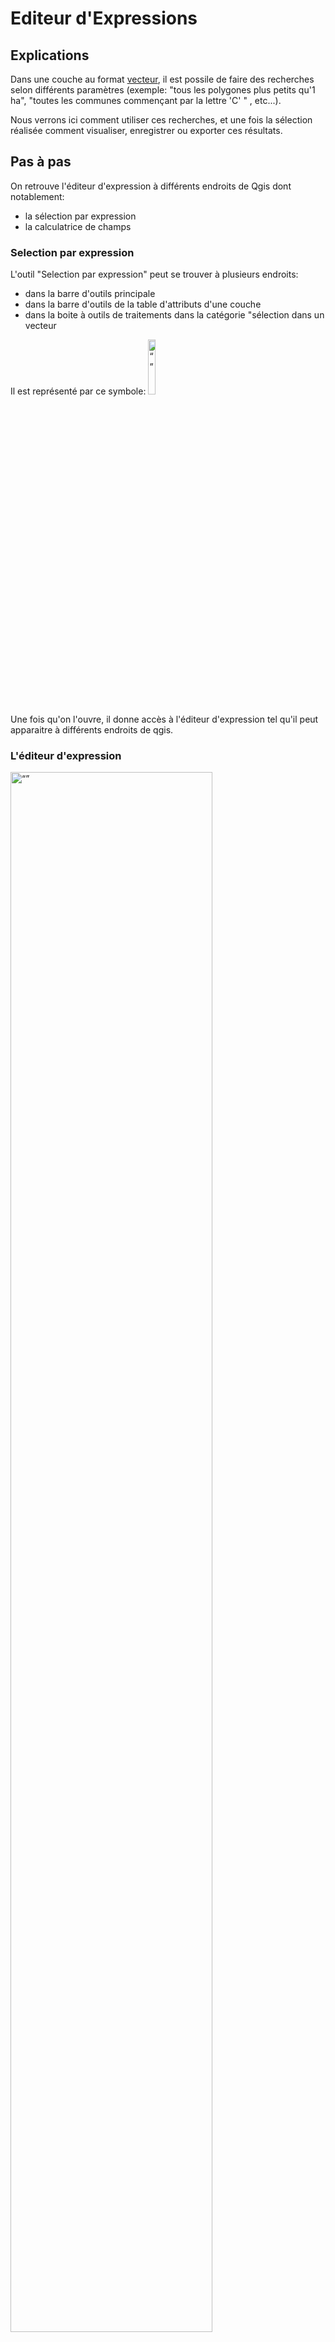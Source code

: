 ﻿# Editeur d'Expressions

## Explications

Dans une couche au format [vecteur](./README.md#vecteur), il est possile de faire des recherches selon différents paramètres (exemple: "tous les polygones plus petits qu'1 ha", "toutes les communes commençant par la lettre 'C' " , etc...).

Nous verrons ici comment utiliser ces recherches, et une fois la sélection réalisée comment visualiser, enregistrer ou exporter ces résultats. 
 
 
## Pas à pas

On retrouve l'éditeur d'expression à différents endroits de Qgis dont notablement:
- la sélection par expression
- la calculatrice de champs



### Selection par expression

L'outil  "Selection par expression" peut se trouver à plusieurs endroits: 
- dans la barre d'outils principale
- dans la barre d'outils de la table d'attributs d'une couche 
- dans la boite à outils de traitements dans la catégorie "sélection dans un vecteur
 
Il est représenté par ce symbole:  <img src="./img/selection_expression.png" alt= “” width="15%" height="15%"> 

Une fois qu'on l'ouvre, il donne accès à l'éditeur d'expression tel qu'il peut apparaitre à différents endroits de qgis. 

### L'éditeur d'expression

<img src="./img/editeur_expression.png" alt= “” width="80%" height="80%"> 

Il est séparé en 3 panneaux: 
- à gauche il s'agit de l'éditeur : là où on peut entrer et modifier l'expression
- au milieu un ensemble dd'opérateurs et variables sélectionnables qui sont regroupés par catégories
- à droite, un panneau qui donne des informations sur l'opérateur ou variable sélectionné dans le panneau central

### Construire une expression
Dans le cas d'une sélection par expression, il s'agit de vérifier que les valeurs d'une ou plusieurs colonnes répondent à des conditions. 
C'est-à-dire que l'expression entrée doit aboutir pour chaque entité à vérifier si une condition est vraie ou fausse (on peut aussi utiliser les valeurs 1 et 0 où 1=vrai et 0=faux)
Pour désigner la colonne d'une couche donnée, il faut donner son nom entouré de double-guillemets "" .


> "id" = 10
> ne sélectionnera que les entités où la valeur de la colonne "id" est égale à 10, puisque c'est la seule pour laquelle "id"=10 est vrai.

Les guillemets simples, eux, servent à désigner du texte: 

> "nom" = 'Beuil'  
> ne sélectionnera que les entités où la colonne "nom" contient exactement la chaîne de charactère 'Beuil'. Elle ne sélectionnera pas les entités avec 'beuil' ni ' Beuil ' comme nom (noter les espaces dans ce dernier exemple)


La manière la plus simple de ne pas se tromper est d'entrer les noms de colonnes en déroulant l'onglet "Champs et Valeurs" du panneau central, et en double-cliquant sur les colonnes nous intéressant. 
Elles seront directement copiées avec la mise en forme appropriée dans l'éditeur. 

De la même façon, une fois qu'un champ est sélectionné dans le panneau central, il est possible d'en vérifier les valeurs dans le panneau de droite.
En cliquant sur "Tous uniques" on affichera toutes les valeurs possibles de ce champ dans la couche. (A ne pas utiliser dans les couches trop grandes)
En cliquant sur "Echantillon de 10" on affichera 10 valeurs possibles que peut prendre ce champs. 



Avec ces outils, on peut déjà construire de nombreuses expressions correspondant à des conditions simples.

### Outils de sélections plus avancés

En utilisant l'éditeur d'expression il est aussi possible de construire des expressions plus complexes. 

On peut par exemple comparer des colones entre elles
 
> "aire_pastorale">"aire_forest" 
> permettra de ne sélectionner que les entités où la valeure dans la colonne "aire_pastorale" est supérieure à celle dans la colonne "aire_forest"

Ou se servir de fonctions comme $area:

> "aire_pastorale"> $area/2 va sélectionner les entités où la valeur dans "aire_pastorale" est supérieure à l'aire, dans l'unité de calcul d'aire définie dans le projet (en général: m², ce paramètre est modifiables dans les propriétés du projet, onglet "Général")

_Attention, $area et area sont deux fonctions différentes. $area renvoie à la superficie de chaque entité, tandis que area est une fonction qui s'applique à un objet donné_
>  exemple qgis de l'utilisation d'area: area(geom_from_wkt('POLYGON((0 0, 4 0, 4 2, 0 2, 0 0))')) → 8.0


Il existe de nombreux outils que vous pouvez explorer comme les outils :
- "Chaînes de caractères" pour manipuler du texte (récupérez les premiers/derniers caractère d'un champs, changer la casse, ..)
- "Date et Heure" pour gérer l'information temporelle et les champs au format datetime
- "Géométrie" pour réaliser des opérations géométriques (vérifier des intersections, buffer, obtenir les distances entre entités...)
- ...

### Calculatrice de champs

L'éditeur d'expression apparait aussi quand on clique sur l'icône de la "calculatrice de champ" depuis une table d'attribut. 
Dans ce contexte, l'expression servira à déterminer la valeur que prendra une colonne nouvelle ou déjà existante

> $area
> permettra remplir automatiquement une colonne par l'aire de toutes les entités la composant dans l'unité de calcul d'aire définie dans le projet (en général: m²,  on pourra donc avoir : $area/10000 pour convertir en ha)


#### Les types de champs

En utilisant la calculatrice de champs, il faut être vigilant à ce que le type en sortie de l'expression corresponde bien au type de la colonne existante ou à créer. 
On peut les voir rapidement en déroulant l'onglet "Champs et Valeurs" du panneau central. On pourra ainsi distinguer les colonnes qui stockent: 
- des nombres entiers : elles sont précédées de "123"
- des nombres décimaux: elles sont précédées de "1.2"
- des chaînes de caractère: elles sont précédées de "abc"

Ces distinctions sont importantes car on ne peut pas réaliser les mêmes opérations sur chaque type. 
Essayer de stocker des valeurs dans un type dans une colonne d'un autre type peut causer des erreurs ou des pertes de précision. 

_Le fonctionnement est similaire à celui d'Excel: 22 sera considéré comme un nombre, tandis que '22' sera considéré comme une chaîne de caractères_

Il est possible de convertir de type "à la volée" dans les cas triviaux avec les fonctions de conversion

> 
> Permettra





### Créer une nouvelle couche. 
- Dans la barre des menus, Cliquer sur "Couche > Créer une couche > Nouvelle couche GeoPackage"
<img src="./img/creer_couche.png" alt= “” width="50%" height="50%"> 

- Dans la fenêtre qui s'affiche, cliquer sur l'icône "..." pour renseigner l'emplacement où le fichier sera enregistré.
<img src="./img/pitits_points.png" alt= “” width="30%" height="30%"> 

- Renseigner le type de géométrie selon le type d'usage voulu. Dans la plupart des cas: "Point", "Polyligne" ou "Polygone".
- Ne pas oublier d'indiquer la projection si elle est demandée: "EPSG:2154 - RGF v1 / Lambert-93"
- Si nécessaire, ajouter des champs. Il sera toujours possible d'en ajouter plus tard. 


### Activer le mode édition

- Activer le mode édition (2 façons possibles).

    Méthode 1 (_Recommandé_):  Sélectionner la couche à modifier, puis cliquer sur l'icône de crayon dans la barre d'outils en haut de l'écran  
<img src="./img/mode_edition.png" alt= “” width="50%" height="50%"> 
	
    Méthode 2 :Cliquer droit sur la couche à modifier, puis en cliquant sur l'icône crayon "Basculer en mode édition"
<img src="./img/modeedition_parcouche.png" alt= “” width="50%" height="50%"> 

- Une fois dans ce mode, un crayon apparait au-dessus du symbole de la couche..
<img src="./img/couche_en_cours_edition.png" alt= “” width="50%" height="50%"> 


- ..et des outils deviennent accessibles dans la barre d'outil. Ces outils sont regroupés dans les barres d'outils "Numérisation" et "Numérisation avancée".


- visibles en faisant un clic droit sur une des barres d'outils en haut de l'écran, ou bien dans la barre de menu "Vue > Barres d'outils > ..."

<img src="./img/barre_doutils_numerisation.png" alt= “” width="50%" height="50%"> 

_A partir de là, différentes opérations sont disponibles, nous ne décrirons que les plus simples._

### Créer une nouvelle entité

- Proche de l'icone de crayon, dans la barre d'outils, se trouve l'icône "Ajouter une entité"

<img src="./img/edition_ajouter_une_entite.png" alt= “” width="50%" height="50%"> 

- Après avoir cliqué dessus, votre curseur change. Vous pouvez directement ajouter des points qui formeront, suivant le type de géométrie que votre couche contient
	- une entité par point
	- une partie de ligne ou de polygone
- Un clic gauche vous permet d'ajouter un point, un clic droit termine la saisie d'une entité sans en rajouter de nouveau, _donc pour faire un rectangle, il faut 4 clics gauches + 1 clic droit_.
- A chaque fin de saisie, une boite de dialogue s'ouvre, permettant d'entrer manuellement les attributs de l'entité. Dans la plupart des cas, vous n'êtes pas obligé d'entrer
quoi que ce soit, et pouvez simplement cliquer sur OK pour continuer la saisie. 

<img src="./img/nouvelle_entite.png" alt= “” width="50%" height="50%"> 



### Modifier la géométrie d'une entité existante

- L'outil sommet, disponible dans la barre d'outil numérisation à droite de l'outil d'ajout d'entité permet d'ajouter, supprimer, ou créer de nouveaux sommets.
<img src="./img/outil_sommet.png" alt= “” width="50%" height="50%"> 
- Une fois l'outil sommet sélectionné, on peut sélectionner n'importe quel sommet en cliquant dessus. Les sommets de chaque polygone sont visibles sous la forme de petits cercles rouges

<img src="./img/edition_modif_de_sommets.png" alt= “” width="50%" height="50%"> 

- Après avoir sélectionné un sommet avec l'outil sommet, il est possible de le supprimer en appuyant sur la touche "Suppr" du clavier. 
- On peut aussi le déplacer, en cliquant à nouveau avec le clic gauche à un autre endroit après avoir sélectionné un sommet. 

- Enfin, il est possible de créer de nouveaux sommets dans un polygone en cliquant très précisément sur la croix qui apparait en faisant passer le curseur entre deux sommets. 
<img src="./img/edition_nouveau_sommet.png" alt= “” width="50%" height="50%"> 

En combinant le déplacement, la modification, et la création de sommets, il est possible de changer complètement la forme d'un polygone.

_Tant que les modifications n'ont pas été enregistrées, elles ne sont pas définitives_


### Modifier les attributs d'une entité

- Une fois activé l'outil édition, il est possible d'éditer à la main les cases de la table attributaire. 
_On peut aussi activer le mode édition depuis la barre d'outils de la table attributaire._
<img src="./img/mode_tableattributaire.png" alt= “” width="50%" height="50%"> 




